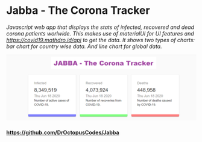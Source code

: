 # Jabba - The Corona Tracker
*Javascript web app that displays the stats of infected, recovered and dead corona patients worlwide.*
*This makes use of materialUI for UI features and https://covid19.mathdro.id/api to get the data.*
*It shows two types of charts: bar chart for country wise data. And line chart for global data.*

![Image of Project](https://github.com/DrOctopusCodes/Jabba/blob/master/screenshots/img1.PNG)

#### https://github.com/DrOctopusCodes/Jabba
